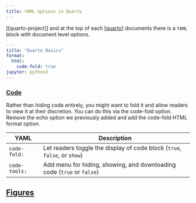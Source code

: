 ```yaml
---
title: YAML options in Quarto
---
```


[[quarto-project]] and at the top of each [[quarto]] documents there is a `YAML`
block with document level options.

```yaml
---
title: "Quarto Basics"
format:
  html:
    code-fold: true
jupyter: python3
---
```



### [Code](https://quarto.org/docs/get-started/computations/vscode.html#code-folding)

Rather than hiding code entirely, you might want to fold it and allow readers to
view it at their discretion. You can do this via the code-fold option. Remove
the echo option we previously added and add the code-fold HTML format option.

| YAML          | Description                                                               |
| ------------- | ------------------------------------------------------------------------- |
| `code-fold:`  | Let readers toggle the display of code block (`true`, `false`, or `show`) |
| `code-tools:` | Add menu for hiding, showing, and downloading code (`true` or `false`)    |



## [Figures](https://quarto.org/docs/get-started/computations/vscode.html#figures)

[//begin]: # "Autogenerated link references for markdown compatibility"
[quarto]: quarto.md "Quarto"
[//end]: # "Autogenerated link references"
